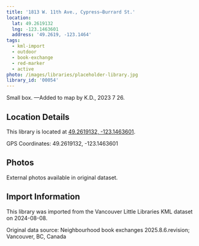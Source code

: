 ```yaml
---
title: '1813 W. 11th Ave., Cypress—Burrard St.'
location:
  lat: 49.2619132
  lng: -123.1463601
  address: '49.2619, -123.1464'
tags:
  - kml-import
  - outdoor
  - book-exchange
  - red-marker
  - active
photo: /images/libraries/placeholder-library.jpg
library_id: '00054'
---
```

Small box.
—Added to map by K.D., 2023 7 26.  

## Location Details

This library is located at [49.2619132, -123.1463601](https://www.google.com/maps?q=49.2619132,-123.1463601).

GPS Coordinates: 49.2619132, -123.1463601

## Photos

External photos available in original dataset.

## Import Information

This library was imported from the Vancouver Little Libraries KML dataset on 2024-08-08.

Original data source: Neighbourhood book exchanges 2025.8.6.revision; Vancouver, BC, Canada
